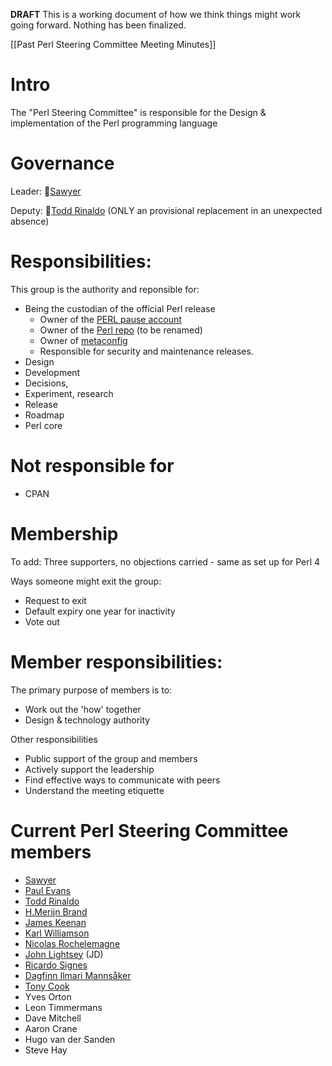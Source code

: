**DRAFT** This is a working document of how we think things might work going forward. Nothing has been finalized.

[[Past Perl Steering Committee Meeting Minutes]]

# Intro

The "Perl Steering Committee" is responsible for the Design & implementation of the Perl programming language

# Governance

Leader: 🥇[Sawyer](https://github.com/xsawyerx)

Deputy: 🥈[Todd Rinaldo](https://github.com/toddr) (ONLY an provisional replacement in an unexpected absence)

# Responsibilities:
This group is the authority and reponsible for:
- Being the custodian of the official Perl release
    - Owner of the [PERL pause account](https://metacpan.org/author/PERL)
    - Owner of the [Perl repo](https://github.com/perl/perl5) (to be renamed)
    - Owner of [metaconfig](https://github.com/Perl/metaconfig)
    - Responsible for security and maintenance releases.
- Design
- Development
- Decisions,
- Experiment, research
- Release
- Roadmap
- Perl core

# Not responsible for
- CPAN

# Membership

To add: Three supporters, no objections carried - same as set up for Perl 4

Ways someone might exit the group:

- Request to exit
- Default expiry one year for inactivity
- Vote out

# Member responsibilities:

The primary purpose of members is to: 
- Work out the 'how' together
- Design & technology authority

Other responsibilities
- Public support of the group and members
- Actively support the leadership
- Find effective ways to communicate with peers
- Understand the meeting etiquette

# Current Perl Steering Committee members

- [Sawyer](https://github.com/xsawyerx)
- [Paul Evans](https://github.com/leonerd)
- [Todd Rinaldo](https://github.com/toddr)
- [H.Merijn Brand](https://github.com/Tux)
- [James Keenan](https://github.com/jkeenan)
- [Karl Williamson](https://github.com/khwilliamson)
- [Nicolas Rochelemagne](https://github.com/atoomic)
- [John Lightsey](https://github.com/lightsey) (JD)
- [Ricardo Signes](https://github.com/rjbs)
- [Dagfinn Ilmari Mannsåker](https://github.com/ilmari)
- [Tony Cook](https://github.com/tonycoz)
- Yves Orton
- Leon Timmermans
- Dave Mitchell
- Aaron Crane
- Hugo van der Sanden
- Steve Hay

